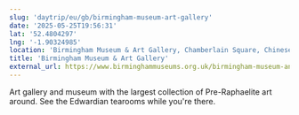 ```yaml
---
slug: 'daytrip/eu/gb/birmingham-museum-art-gallery'
date: '2025-05-25T19:56:31'
lat: '52.4804297'
lng: '-1.90324985'
location: 'Birmingham Museum & Art Gallery, Chamberlain Square, Chinese Quarter, Ladywood, Park Central, Birmingham, West Midlands, England, B3 3DH, United Kingdom'
title: 'Birmingham Museum & Art Gallery'
external_url: https://www.birminghammuseums.org.uk/birmingham-museum-and-art-gallery
---
```

Art gallery and museum with the largest collection of Pre-Raphaelite art around. See the Edwardian tearooms while you're there.